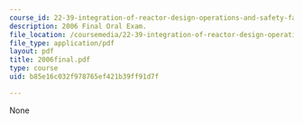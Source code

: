 ```yaml
---
course_id: 22-39-integration-of-reactor-design-operations-and-safety-fall-2006
description: 2006 Final Oral Exam.
file_location: /coursemedia/22-39-integration-of-reactor-design-operations-and-safety-fall-2006/b85e16c032f978765ef421b39ff91d7f_2006final.pdf
file_type: application/pdf
layout: pdf
title: 2006final.pdf
type: course
uid: b85e16c032f978765ef421b39ff91d7f

---
```

None